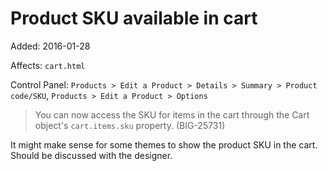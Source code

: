 # Product SKU available in cart

Added: 2016-01-28

Affects: `cart.html`

Control Panel: `Products > Edit a Product > Details > Summary > Product code/SKU`, `Products > Edit a Product > Options`

> You can now access the SKU for items in the cart through the Cart object's `cart.items.sku` property. (BIG-25731)

It might make sense for some themes to show the product SKU in the cart. Should be discussed with the designer.
